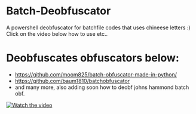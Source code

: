 # Batch-Deobfuscator
A powershell deobfuscator for batchfile codes that uses chineese letters :)
Click on the video below how to use etc..

# Deobfuscates obfuscators below:
- https://github.com/moom825/batch-obfuscator-made-in-python/
- https://github.com/baum1810/batchobfuscator
- and many more, also adding soon how to deobf johns hammond batch obf.


[![Watch the video](https://img.youtube.com/vi/8MM0lQRMRzM/maxresdefault.jpg)](https://www.youtube.com/watch?v=8MM0lQRMRzM)
